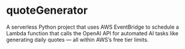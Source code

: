 # quoteGenerator
A serverless Python project that uses AWS EventBridge to schedule a Lambda function that calls the OpenAI API for automated AI tasks like generating daily quotes — all within AWS’s free tier limits.
